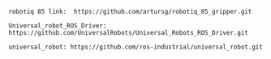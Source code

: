     robotiq 85 link:  https://github.com/artursg/robotiq_85_gripper.git
    
    Universal_robot_ROS_Driver: https://github.com/UniversalRobots/Universal_Robots_ROS_Driver.git
    
    universal_robot: https://github.com/ros-industrial/universal_robot.git
